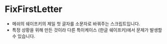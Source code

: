 # FixFirstLetter
- 메쉬의 쉐이프키의 제일 첫 글자를 소문자로 바꿔주는 스크립트입니다.
- 특정 상황을 위해 만든 것이라 다른 특이케이스 (한글 쉐이프키)에서 문제가 발생할 수 있습니다.
